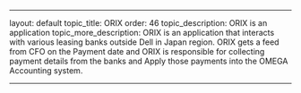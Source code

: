 ---

layout: default
topic_title: ORIX
order: 46
topic_description:  ORIX is an application
topic_more_description: ORIX is an application that interacts with various leasing banks outside Dell in Japan region. ORIX gets a feed from CFO on the Payment date and ORIX is responsible for collecting payment details from the banks and Apply those payments into the OMEGA Accounting system.


---